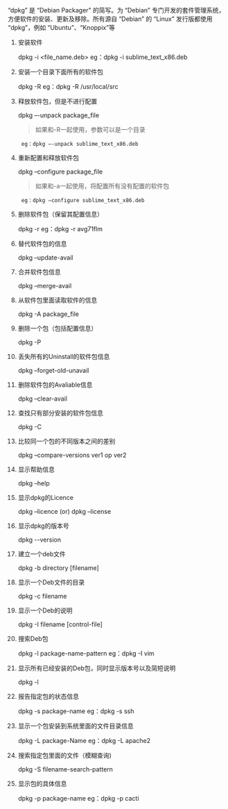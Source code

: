 “dpkg” 是 “Debian Packager” 的简写。为 “Debian” 专门开发的套件管理系统，方便软件的安装、更新及移除。所有源自 “Debian” 的 “Linux” 发行版都使用 “dpkg”，例如 “Ubuntu”、“Knoppix”等

1. 安装软件

	dpkg -i <file_name.deb>
		eg：dpkg -i sublime_text_x86.deb

2. 安装一个目录下面所有的软件包

	dpkg -R
		eg：dpkg -R /usr/local/src

3. 释放软件包，但是不进行配置

	dpkg –-unpack package_file
	> 如果和-R一起使用，参数可以是一个目录

		eg：dpkg –-unpack sublime_text_x86.deb

4. 重新配置和释放软件包

	dpkg –configure package_file
	> 如果和-a一起使用，将配置所有没有配置的软件包

		eg：dpkg –configure sublime_text_x86.deb

5. 删除软件包（保留其配置信息）

	dpkg -r
		eg：dpkg -r avg71flm

6. 替代软件包的信息

	dpkg –update-avail <Packages-file>

7. 合并软件包信息

	dpkg –merge-avail <Packages-file>

8. 从软件包里面读取软件的信息

	dpkg -A package_file

9. 删除一个包（包括配置信息）

	dpkg -P

10. 丢失所有的Uninstall的软件包信息

	dpkg –forget-old-unavail

11. 删除软件包的Avaliable信息

	dpkg –clear-avail

12. 查找只有部分安装的软件包信息

	dpkg -C

13. 比较同一个包的不同版本之间的差别

	dpkg –compare-versions ver1 op ver2

14. 显示帮助信息

	dpkg –help

15. 显示dpkg的Licence

	dpkg –licence (or) dpkg –license

16. 显示dpkg的版本号

	dpkg --version

17. 建立一个deb文件

	dpkg -b directory [filename]

18. 显示一个Deb文件的目录

	dpkg -c filename

19. 显示一个Deb的说明

	dpkg -I filename [control-file]

20. 搜索Deb包

	dpkg -l package-name-pattern
		eg：dpkg -I vim

21. 显示所有已经安装的Deb包，同时显示版本号以及简短说明

	dpkg -l

22. 报告指定包的状态信息

	dpkg -s package-name
		eg：dpkg -s ssh

23. 显示一个包安装到系统里面的文件目录信息

	dpkg -L package-Name
		eg：dpkg -L apache2

24. 搜索指定包里面的文件（模糊查询)

	dpkg -S filename-search-pattern

25. 显示包的具体信息

	dpkg -p package-name
		eg：dpkg -p cacti

